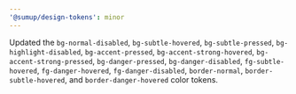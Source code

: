 ```yaml
---
'@sumup/design-tokens': minor
---
```


Updated the `bg-normal-disabled`, `bg-subtle-hovered`, `bg-subtle-pressed`, `bg-highlight-disabled`, `bg-accent-pressed`, `bg-accent-strong-hovered`, `bg-accent-strong-pressed`, `bg-danger-pressed`, `bg-danger-disabled`, `fg-subtle-hovered`, `fg-danger-hovered`, `fg-danger-disabled`, `border-normal`, `border-subtle-hovered`, and `border-danger-hovered` color tokens.
